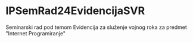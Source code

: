 # IPSemRad24EvidencijaSVR
Seminarski rad pod temom Evidencija za služenje vojnog roka za predmet "Internet Programiranje"
